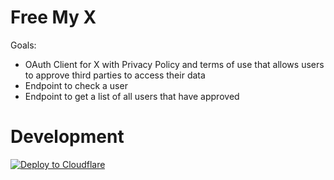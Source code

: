 # Free My X

Goals:

- OAuth Client for X with Privacy Policy and terms of use that allows users to approve third parties to access their data
- Endpoint to check a user
- Endpoint to get a list of all users that have approved

# Development

[![Deploy to Cloudflare](https://deploy.workers.cloudflare.com/button)](https://deploy.workers.cloudflare.com/?url=https://github.com/janwilmake/freemyx) <!-- for easy deployment, ensure to add this into the readme of the created project -->
